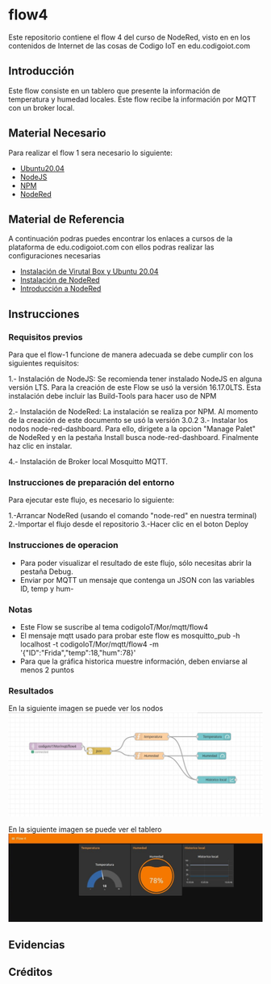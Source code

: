 # flow4
Este repositorio contiene el flow 4 del curso de NodeRed, visto en en los contenidos de Internet de las cosas de Codigo IoT en edu.codigoiot.com
## Introducción 

Este flow consiste en un tablero que presente la información de temperatura y humedad locales. Este flow recibe la información por MQTT con un broker local.

## Material Necesario

Para realizar el flow 1 sera necesario lo siguiente:

- [Ubuntu20.04 ](https://releases.ubuntu.com/20.04/)
- [NodeJS](https://nodejs.org/es/)
- [NPM](https://www.npmjs.com/)
- [NodeRed](https://nodered.org/docs/getting-started/local)

## Material de Referencia

A continuación podras puedes encontrar los enlaces a cursos de la plataforma de edu.codigoiot.com con ellos podras realizar las configuraciones necesarias

- [Instalación de Virutal Box y Ubuntu 20.04](https://edu.codigoiot.com/course/view.php?id=812)
- [Instalación de NodeRed](https://edu.codigoiot.com/enrol/index.php?id=817)
- [Introducción a NodeRed](https://edu.codigoiot.com/enrol/index.php?id=278)

## Instrucciones

### Requisitos previos
Para que el flow-1 funcione de manera adecuada se debe cumplir con los siguientes requisitos:

1.- Instalación de NodeJS: Se recomienda tener instalado NodeJS en alguna versión LTS. Para la creación de este Flow se usó la versión 16.17.0LTS. Esta instalación debe incluir las Build-Tools para hacer uso de NPM

2.- Instalación de NodeRed: La instalación se realiza por NPM. Al momento de la creación de este documento se usó la versión 3.0.2
3.- Instalar los nodos node-red-dashboard. Para ello, dirigete a la opcion "Manage Palet" de NodeRed y en la pestaña Install busca node-red-dashboard. Finalmente haz clic en instalar.

4.- Instalación de Broker local Mosquitto MQTT.

### Instrucciones de preparación del entorno
Para ejecutar este flujo, es necesario lo siguiente:

1.-Arrancar NodeRed (usando el comando "node-red" en nuestra terminal)
2.-Importar el flujo desde el repositorio
3.-Hacer clic en el boton Deploy


### Instrucciones de operacion
- Para poder visualizar el resultado de este flujo, sólo necesitas abrir la pestaña Debug.
- Enviar por MQTT un mensaje que contenga un JSON con las variables ID, temp y hum-

### Notas

- Este Flow se suscribe al tema codigoIoT/Mor/mqtt/flow4
- El mensaje mqtt usado para probar este flow es mosquitto_pub -h localhost -t codigoIoT/Mor/mqtt/flow4 -m '{"ID":"Frida","temp":18,"hum":78}'
- Para que la gráfica historica muestre información, deben enviarse al menos 2 puntos

### Resultados 
En la siguiente imagen se puede ver los nodos
![](https://github.com/Fridaa-Andrade/flow4/blob/main/flow4-nodos.jpeg)

En la siguiente imagen se puede ver el tablero
![](https://github.com/Fridaa-Andrade/flow4/blob/main/Flow4-tablero.jpeg)
## Evidencias

## Créditos
